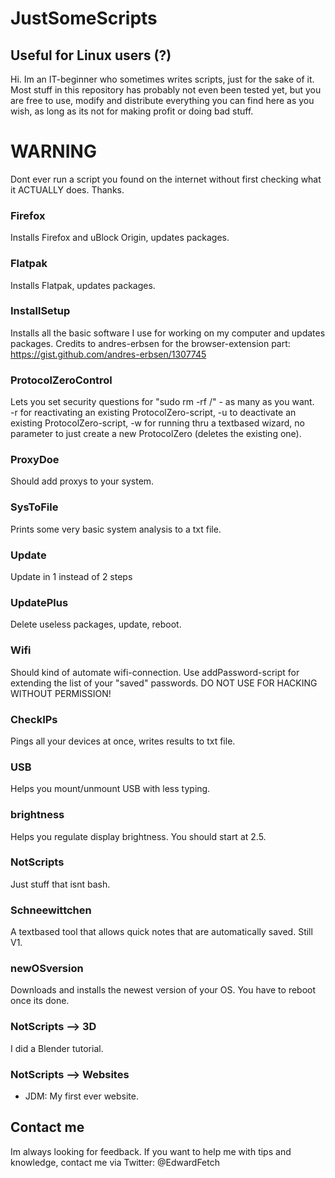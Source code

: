 # JustSomeScripts
## Useful for Linux users (?)

Hi.
Im an IT-beginner who sometimes writes scripts, just for the sake of it. Most stuff in this repository has probably not even been tested yet, but you are free to use, modify and distribute everything you can find here as you wish, as long as its not for making profit or doing bad stuff.

# WARNING
Dont ever run a script you found on the internet without first checking what it ACTUALLY does.
Thanks.

### Firefox
Installs Firefox and uBlock Origin, updates packages.

### Flatpak
Installs Flatpak, updates packages.

### InstallSetup
Installs all the basic software I use for working on my computer and updates packages. Credits to andres-erbsen for the browser-extension part: https://gist.github.com/andres-erbsen/1307745

### ProtocolZeroControl
Lets you set security questions for "sudo rm -rf /" - as many as you want.  
-r for reactivating an existing ProtocolZero-script, -u to deactivate an existing ProtocolZero-script, -w for running thru a textbased wizard, no parameter to just create a new ProtocolZero (deletes the existing one).

### ProxyDoe
Should add proxys to your system.

### SysToFile
Prints some very basic system analysis to a txt file.

### Update
Update in 1 instead of 2 steps

### UpdatePlus
Delete useless packages, update, reboot.

### Wifi
Should kind of automate wifi-connection. Use addPassword-script for extending the list of your "saved" passwords. DO NOT USE FOR HACKING WITHOUT PERMISSION!

### CheckIPs
Pings all your devices at once, writes results to txt file.

### USB
Helps you mount/unmount USB with less typing.

### brightness
Helps you regulate display brightness. You should start at 2.5.

### NotScripts
Just stuff that isnt bash.

### Schneewittchen
A textbased tool that allows quick notes that are automatically saved. Still V1.

### newOSversion
Downloads and installs the newest version of your OS. You have to reboot once its done.

### NotScripts --> 3D
I did a Blender tutorial.

### NotScripts --> Websites
- JDM: My first ever website.

## Contact me
Im always looking for feedback. If you want to help me with tips and knowledge, contact me via Twitter: @EdwardFetch
